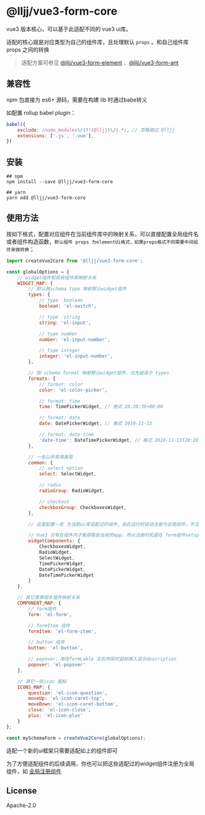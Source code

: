 # @lljj/vue3-form-core
vue3 版本核心，可以基于此适配不同的 vue3 ui库。

适配的核心就是对应类型为自己的组件库，且处理默认 `props` 。和自己组件库 props 之间的转换

> 适配方案可参见 [@lljj/vue3-form-element](https://github.com/lljj-x/vue-json-schema-form/tree/master-dev/packages/lib/vue3/vue3-form-element) 、[@lljj/vue3-form-ant](https://github.com/lljj-x/vue-json-schema-form/tree/master-dev/packages/lib/vue3/vue3-form-ant)


## 兼容性
npm 包直接为 es6+ 源码，需要在构建 lib 时通过babe转义

如配置 rollup babel plugin：

```js
babel({
    exclude: /node_modules\/(?!(@lljj)\/).*/, // 忽略跳过 @lljj
    extensions: ['.js', '.vue'],
})
```

## 安装

```ssh
## npm
npm install --save @lljj/vue3-form-core

## yarn
yarn add @lljj/vue3-form-core
```

## 使用方法

按如下格式，配置对应组件在当前组件库中的映射关系，可以直接配置全局组件名或者组件构造函数，`默认组件 props 为elementUi格式，如果props格式不同需要中间组件来做转换`；

```js
import createVue2Core from '@lljj/vue2-form-core';

const globalOptions = {
    // widget组件和现有组件库映射关系
    WIDGET_MAP: {
        // 默认按schema type 映射默认widget组件
        types: {
            // type  boolean
            boolean: 'el-switch',

            // type  string
            string: 'el-input',

            // type number
            number: 'el-input-number',

            // type integer
            integer: 'el-input-number',
        },

        // 按 schema format 映射默认widget组件，优先级高于 types
        formats: {
            // format: color
            color: 'el-color-picker',

            // format: time
            time: TimePickerWidget, // 格式 20:20:39+00:00

            // format: date
            date: DatePickerWidget, // 格式 2018-11-13

            // format: date-time
            'date-time': DateTimePickerWidget, // 格式 2018-11-13T20:20:39+00:00
        },

        // 一些公共常用类型
        common: {
            // select option
            select: SelectWidget,

            // radio
            radioGroup: RadioWidget,

            // checkout
            checkboxGroup: CheckboxesWidget,
        },

        // 这里配置一些 为当前ui库适配过的组件，会在运行时自动注册为全局组件，不注册为全局也可不配置

        // Vue3 只有在组件内才能获取到当前的app，所以注册时机是在 form组件setup中，且只会注册一次。
        widgetComponents: {
            CheckboxesWidget,
            RadioWidget,
            SelectWidget,
            TimePickerWidget,
            DatePickerWidget,
            DateTimePickerWidget
        }
    },

    // 其它表单相关组件映射关系
    COMPONENT_MAP: {
        // form组件
        form: 'el-form',

        // formItem 组件
        formItem: 'el-form-item',

        // button 组件
        button: 'el-button',

        // popover，用在formLable 左右布局时鼠标移入显示description
        popover: 'el-popover'
    },

    // 其它一些icon 图标
    ICONS_MAP: {
        question: 'el-icon-question',
        moveUp: 'el-icon-caret-top',
        moveDown: 'el-icon-caret-bottom',
        close: 'el-icon-close',
        plus: 'el-icon-plus'
    }
};

const mySchemaForm = createVue2Core(globalOptions);

```

适配一个新的ui框架只需要适配如上的组件即可

为了方便适配组件的后续调用，你也可以把这些适配过的widget组件注册为全局组件，如 [全局注册组件](https://vue-json-schema-form.lljj.me/zh/guide/components.html)

## License
Apache-2.0
